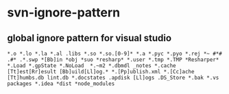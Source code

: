 # svn-ignore-pattern

## global ignore pattern for visual studio

`
*.o *.lo *.la *.al .libs *.so *.so.[0-9]* *.a *.pyc *.pyo *.rej *~ #*# .#* .*.swp *[Bb]in *obj *suo *resharp* *.user *.tmp *.TMP *Resharper* *.Load *.gpState *.NoLoad  *.~m2 *.dbmdl _notes *.cache [Tt]est[Rr]esult [Bb]uild[Ll]og.* *.[Pp]ublish.xml *.[Cc]ache [Tt]humbs.db lint.db *.docstates .apdisk [Ll]ogs .DS_Store *.bak *.vs packages *.idea *dist *node_modules
`

